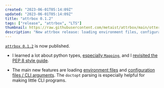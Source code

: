 ```yaml
---
created: "2023-06-01T05:14:09Z"
updated: "2023-06-01T05:14:09Z"
title: "attrbox 0.1.2"
tags: ["release", "attrbox", "LTS"]
thumbnail: https://raw.githubusercontent.com/metaist/attrbox/main/otter-box.png
description: "New attrbox release: loading environment files, configuration files, and parsing CLI arguments."
---
```


[`attrbox 0.1.2`](https://github.com/metaist/attrbox/releases/tag/0.1.2) is now published.

- I learned a lot about python types, [especially `Mapping`](/blog/2023/05/fun-with-python-mapping.html), and I [revisited the PEP 8 style guide](/blog/2023/05/pep-8-thoughts.html).

- The main new features are loading [environment files](https://github.com/metaist/attrbox/blob/9ac72549726e25448dbf5228405a12dea6a65fe5/src/attrbox/env.py) and [configuration files / CLI arguments](https://github.com/metaist/attrbox/blob/9ac72549726e25448dbf5228405a12dea6a65fe5/src/attrbox/config.py). The `doctopt` parsing is especially helpful for making little CLI programs.
